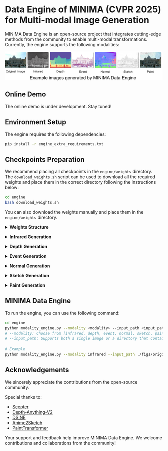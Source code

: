 # Data Engine of MINIMA (CVPR 2025) for Multi-modal Image Generation

MINIMA Data Engine is an open-source project that integrates cutting-edge methods from the community to enable
multi-modal transformations.  
Currently, the engine supports the following modalities:
<div align="center">

<img src="figs/example.png" width="900" alt="framework">

</div>

## Online Demo

The online demo is under development. Stay tuned!

## Environment Setup

The engine requires the following dependencies:

```bash
pip install -r engine_extra_requirements.txt
```

## Checkpoints Preparation

We recommend placing all checkpoints in the `engine/weights` directory.  
The `download_weights.sh` script can be used to download all the required weights and place them in the correct
directory following the instructions below:

```bash
cd engine
bash download_weights.sh
```

You can also download the weights manually and place them in the `engine/weights` directory.

<p></p> <details> <summary><b> Weights Structure </b></summary>  

The directory structure should be like this:

```
weights/
├── stylebooth/
│ ├── step-210000/
│ └── stylebooth-tb-5000-0.bin
├── clip-vit-large-patch14/
│ ├── tokenizer.json
│ └── ...
├── depth_anything_v2/
│ └── depth_anything_v2_vitl.pth
├── dsine/
│ └── dsine.pt
├── paint_transformer/
│ └── model.pth
└── anime_to_sketch/
  └── improved.bin
```

</details>
<p></p>


<p></p> <details> <summary><b> Infrared Generation </b></summary>  

The infrared generation code is based on [scepter](https://github.com/modelscope/scepter)

Please
download the weights
from [styleBooth weights](https://huggingface.co/scepter-studio/stylebooth/tree/main/models), [clip-vit-large-patch14](https://huggingface.co/openai/clip-vit-large-patch14).
And our style tuner is available for download
at [step-210000](https://drive.google.com/drive/folders/1bXe9MGJN_qvBnwONZ9uVImSJj-visH0m?usp=sharing)

> **NOTE:** Generation a 1024x1024 image requires a GPU with about 12GB of memory.
</details>
<p></p>

<p></p> <details> <summary><b> Depth Generation </b></summary>  

The depth generation code is based on [Depth-Anything-V2](https://github.com/DepthAnything/Depth-Anything-V2)

Please
download the weights
from [Depth-Anything-V2-Large](https://huggingface.co/depth-anything/Depth-Anything-V2-Large/resolve/main/depth_anything_v2_vitl.pth?download=true)

</details>
<p></p>


<p></p><details>
  <summary><b> Event Generation </b></summary>

The event generation module is a simple simulation implemented with basic code.

> **NOTE:** Since this is a simulated process, no checkpoint is required.

</details><p></p>


<p></p> <details> <summary><b> Normal Generation </b></summary>  

The normal generation code is based on [DSINE](https://github.com/baegwangbin/DSINE)

Please download [weights](https://drive.google.com/file/d/1Wyiei4a-lVM6izjTNoBLIC5-Rcy4jnaC/view?usp=sharing)

</details>
<p></p>

<p></p> <details> <summary><b> Sketch Generation </b></summary>  

The sketch generation code is based on [Anime2Sketch](https://github.com/Mukosame/Anime2Sketch)

Please download
the [weights](https://drive.google.com/file/d/1cf90_fPW-elGOKu5mTXT5N1dum-XY_46/view)

</details>
<p></p>

<p></p> <details> <summary><b> Paint Generation </b></summary>  

The paint generation code is based on [PaintTransformer](https://github.com/Huage001/PaintTransformer)

Please download [weights](https://drive.google.com/file/d/1NDD54BLligyr8tzo8QGI5eihZisXK1nq/view)

</details>
<p></p>

## MINIMA Data Engine

To run the engine, you can use the following command:

```bash
cd engine
python modality_engine.py --modality <modality> --input_path <input_path> --output_dir <output_dir>
# --modality: Choose from [infrared, depth, event, normal, sketch, paint]
# --input_path: Supports both a single image or a directory that contains images

# Example
python modality_engine.py --modality infrared --input_path ./figs/origin_image.jpg --output_dir './result'
```

## Acknowledgements

We sincerely appreciate the contributions from the open-source community.

Special thanks to:

- [Scepter](https://github.com/modelscope/scepter)
- [Depth-Anything-V2](https://github.com/DepthAnything/Depth-Anything-V2)
- [DSINE](https://github.com/baegwangbin/DSINE)
- [Anime2Sketch](https://github.com/Mukosame/Anime2Sketch)
- [PaintTransformer](https://github.com/Huage001/PaintTransformer)

Your support and feedback help improve MINIMA Data Engine. We welcome contributions and collaborations from
the community!